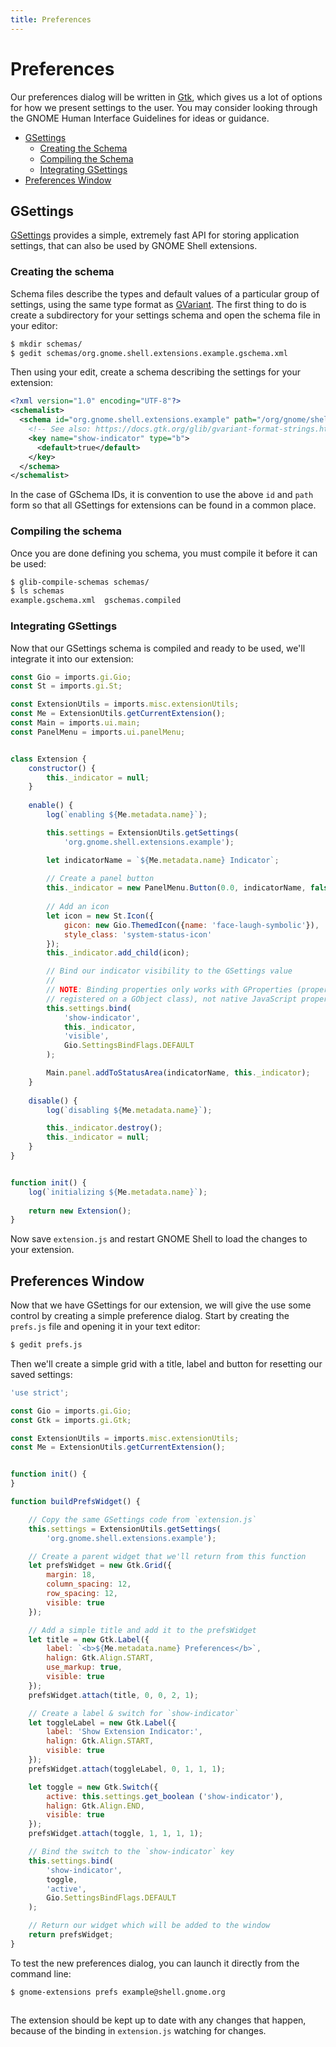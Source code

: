 ```yaml
---
title: Preferences
---
```


# Preferences

Our preferences dialog will be written in [Gtk][gtk], which gives us a lot of options for how we present settings to the user. You may consider looking through the GNOME Human Interface Guidelines for ideas or guidance.

- [GSettings](#gsettings)
  - [Creating the Schema](#creating-the-schema)
  - [Compiling the Schema](#compiling-the-schema)
  - [Integrating GSettings](#integrating-gsettings)
- [Preferences Window](#preferences-window)

## GSettings

[GSettings][gsettings] provides a simple, extremely fast API for storing application settings, that can also be used by GNOME Shell extensions.

### Creating the schema

Schema files describe the types and default values of a particular group of settings, using the same type format as [GVariant][gvariant-format]. The first thing to do is create a subdirectory for your settings schema and open the schema file in your editor:

```sh
$ mkdir schemas/
$ gedit schemas/org.gnome.shell.extensions.example.gschema.xml
```

Then using your edit, create a schema describing the settings for your extension:

```xml
<?xml version="1.0" encoding="UTF-8"?>
<schemalist>
  <schema id="org.gnome.shell.extensions.example" path="/org/gnome/shell/extensions/example/">
    <!-- See also: https://docs.gtk.org/glib/gvariant-format-strings.html -->
    <key name="show-indicator" type="b">
      <default>true</default>
    </key>
  </schema>
</schemalist>
```

In the case of GSchema IDs, it is convention to use the above `id` and `path` form so that all GSettings for extensions can be found in a common place.

### Compiling the schema

Once you are done defining you schema, you must compile it before it can be used:

```sh
$ glib-compile-schemas schemas/
$ ls schemas
example.gschema.xml  gschemas.compiled
```

### Integrating GSettings

Now that our GSettings schema is compiled and ready to be used, we'll integrate it into our extension:

```js
const Gio = imports.gi.Gio;
const St = imports.gi.St;

const ExtensionUtils = imports.misc.extensionUtils;
const Me = ExtensionUtils.getCurrentExtension();
const Main = imports.ui.main;
const PanelMenu = imports.ui.panelMenu;


class Extension {
    constructor() {
        this._indicator = null;
    }
    
    enable() {
        log(`enabling ${Me.metadata.name}`);

        this.settings = ExtensionUtils.getSettings(
            'org.gnome.shell.extensions.example');

        let indicatorName = `${Me.metadata.name} Indicator`;
        
        // Create a panel button
        this._indicator = new PanelMenu.Button(0.0, indicatorName, false);
        
        // Add an icon
        let icon = new St.Icon({
            gicon: new Gio.ThemedIcon({name: 'face-laugh-symbolic'}),
            style_class: 'system-status-icon'
        });
        this._indicator.add_child(icon);

        // Bind our indicator visibility to the GSettings value
        //
        // NOTE: Binding properties only works with GProperties (properties
        // registered on a GObject class), not native JavaScript properties
        this.settings.bind(
            'show-indicator',
            this._indicator,
            'visible',
            Gio.SettingsBindFlags.DEFAULT
        );

        Main.panel.addToStatusArea(indicatorName, this._indicator);
    }
    
    disable() {
        log(`disabling ${Me.metadata.name}`);

        this._indicator.destroy();
        this._indicator = null;
    }
}


function init() {
    log(`initializing ${Me.metadata.name}`);
    
    return new Extension();
}
```

Now save `extension.js` and restart GNOME Shell to load the changes to your extension.

## Preferences Window

Now that we have GSettings for our extension, we will give the use some control by creating a simple preference dialog. Start by creating the `prefs.js` file and opening it in your text editor:

```sh
$ gedit prefs.js
```

Then we'll create a simple grid with a title, label and button for resetting our saved settings:

```js
'use strict';

const Gio = imports.gi.Gio;
const Gtk = imports.gi.Gtk;

const ExtensionUtils = imports.misc.extensionUtils;
const Me = ExtensionUtils.getCurrentExtension();


function init() {
}

function buildPrefsWidget() {

    // Copy the same GSettings code from `extension.js`
    this.settings = ExtensionUtils.getSettings(
        'org.gnome.shell.extensions.example');

    // Create a parent widget that we'll return from this function
    let prefsWidget = new Gtk.Grid({
        margin: 18,
        column_spacing: 12,
        row_spacing: 12,
        visible: true
    });

    // Add a simple title and add it to the prefsWidget
    let title = new Gtk.Label({
        label: `<b>${Me.metadata.name} Preferences</b>`,
        halign: Gtk.Align.START,
        use_markup: true,
        visible: true
    });
    prefsWidget.attach(title, 0, 0, 2, 1);

    // Create a label & switch for `show-indicator`
    let toggleLabel = new Gtk.Label({
        label: 'Show Extension Indicator:',
        halign: Gtk.Align.START,
        visible: true
    });
    prefsWidget.attach(toggleLabel, 0, 1, 1, 1);

    let toggle = new Gtk.Switch({
        active: this.settings.get_boolean ('show-indicator'),
        halign: Gtk.Align.END,
        visible: true
    });
    prefsWidget.attach(toggle, 1, 1, 1, 1);

    // Bind the switch to the `show-indicator` key
    this.settings.bind(
        'show-indicator',
        toggle,
        'active',
        Gio.SettingsBindFlags.DEFAULT
    );

    // Return our widget which will be added to the window
    return prefsWidget;
}
```

To test the new preferences dialog, you can launch it directly from the command line:

```sh
$ gnome-extensions prefs example@shell.gnome.org
```

<img :src="$withBase('/assets/img/gnome-extensions-example-prefs.png')" />

The extension should be kept up to date with any changes that happen, because of the binding in `extension.js` watching for changes.


[gsettings]: https://gjs-docs.gnome.org/gio20-settings/
[gvariant-format]: https://docs.gtk.org/glib/gvariant-format-strings.html
[gtk]: https://gjs-docs.gnome.org/gtk30/

